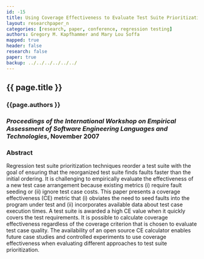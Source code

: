 ```yaml
---
id: -15
title: Using Coverage Effectiveness to Evaluate Test Suite Prioritizations
layout: researchpaper_n
categories: [research, paper, conference, regression testing]
authors: Gregory M. Kapfhammer and Mary Lou Soffa
mapped: true
header: false
research: false
paper: true
backup: ../../../../../../
---
```


## {{ page.title }} [<i class="fa fa-download"></i>]({{site.baseurl}}download/research/papers/weaseltech2007a-kapfhammer.pdf "Download this Paper!")

### {{page.authors }}

### <em>Proceedings of the International Workshop on Empirical Assessment of Software Engineering Languages and Technologies</em>, November 2007 

### Abstract

Regression test suite prioritization techniques reorder a test suite with the goal of ensuring that the reorganized test
suite finds faults faster than the initial ordering. It is challenging to empirically evaluate the effectiveness of a
new test case arrangement because existing metrics (i) require fault seeding or (ii) ignore test case costs. This paper
presents a coverage effectiveness (CE) metric that (i) obviates the need to seed faults into the program under test and
(ii) incorporates available data about test case execution times. A test suite is awarded a high CE value when it
quickly covers the test requirements. It is possible to calculate coverage effectiveness regardless of the coverage
criterion that is chosen to evaluate test case quality. The availability of an open source CE calculator enables future
case studies and controlled experiments to use coverage effectiveness when evaluating different approaches to test suite
prioritization.

